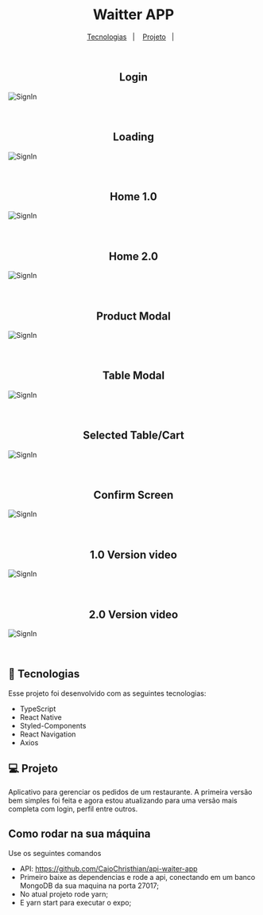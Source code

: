 <h1 align="center">
    Waitter APP
</h1>

<p align="center">
  <a href="#-tecnologias">Tecnologias</a>&nbsp;&nbsp;&nbsp;|&nbsp;&nbsp;&nbsp;
  <a href="#-projeto">Projeto</a>&nbsp;&nbsp;&nbsp;|&nbsp;&nbsp;&nbsp;
</p>
<br>

<p align="center">
<h2 align="center">Login</h2>
  <img align="center" alt="SignIn" src=".github/LoginScreen.png" max-width="100%">
</p>
<br>

<p align="center">
<h2 align="center">Loading</h2>
  <img align="center" alt="SignIn" src=".github/LoadingScreen.png" max-width="100%">
</p>
<br>

<p align="center">
<h2 align="center">Home 1.0</h2>
  <img align="center" alt="SignIn" src=".github/Home-1.0.png" max-width="100%">
</p>
<br>

<p align="center">
<h2 align="center">Home 2.0</h2>
  <img align="center" alt="SignIn" src=".github/Home-2.0.png" max-width="100%">
</p>
<br>

<p align="center">
<h2 align="center">Product Modal</h2>
  <img align="center" alt="SignIn" src=".github/ProductModal.png" max-width="100%">
</p>
<br>

<p align="center">
<h2 align="center">Table Modal</h2>
  <img align="center" alt="SignIn" src=".github/TableModal.png" max-width="100%">
</p>
<br>

<p align="center">
<h2 align="center">Selected Table/Cart</h2>
  <img align="center" alt="SignIn" src=".github/HomeSelectedTable-1.0.png" max-width="100%">
</p>
<br>

<p align="center">
<h2 align="center">Confirm Screen</h2>
  <img align="center" alt="SignIn" src=".github/ConfirmScreen.png" max-width="100%">
</p>
<br>

<p align="center">
<h2 align="center">1.0 Version video</h2>
  <img align="center" alt="SignIn" src=".github/waiterApp1.0.gif" max-width="100%">
</p>
<br>

<p align="center">
<h2 align="center">2.0 Version video</h2>
  <img align="center" alt="SignIn" src=".github/waiterApp2.0.gif" max-width="100%">
</p>
<br>


## 🚀 Tecnologias
Esse projeto foi desenvolvido com as seguintes tecnologias:
- TypeScript
- React Native
- Styled-Components
- React Navigation
- Axios

## 💻 Projeto
Aplicativo para gerenciar os pedidos de um restaurante.
A primeira versão bem simples foi feita e agora estou atualizando para uma versão
mais completa com login, perfil entre outros.

## Como rodar na sua máquina
Use os seguintes comandos
- API: https://github.com/CaioChristhian/api-waiter-app
- Primeiro baixe as dependencias e rode a api, conectando em um banco MongoDB da sua maquina na porta 27017;
- No atual projeto rode yarn;
- E yarn start para executar o expo;
